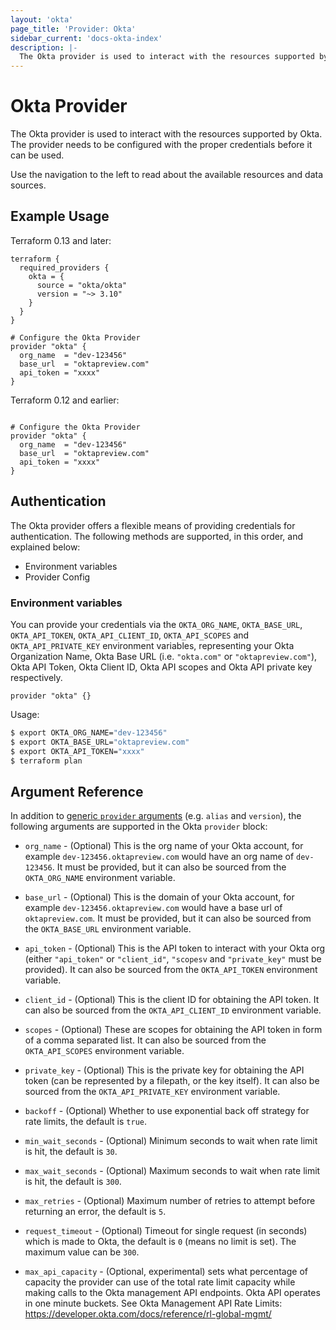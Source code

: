```yaml
---
layout: 'okta'
page_title: 'Provider: Okta'
sidebar_current: 'docs-okta-index'
description: |-
  The Okta provider is used to interact with the resources supported by Okta. The provider needs to be configured with the proper credentials before it can be used.
---
```


# Okta Provider

The Okta provider is used to interact with the resources supported by Okta. The provider needs to be configured with the proper credentials before it can be used.

Use the navigation to the left to read about the available resources and data sources.

## Example Usage

Terraform 0.13 and later:

```hcl
terraform {
  required_providers {
    okta = {
      source = "okta/okta"
      version = "~> 3.10"
    }
  }
}

# Configure the Okta Provider
provider "okta" {
  org_name  = "dev-123456"
  base_url  = "oktapreview.com"
  api_token = "xxxx"
}
```

Terraform 0.12 and earlier:

```hcl

# Configure the Okta Provider
provider "okta" {
  org_name  = "dev-123456"
  base_url  = "oktapreview.com"
  api_token = "xxxx"
}
```

## Authentication

The Okta provider offers a flexible means of providing credentials for
authentication. The following methods are supported, in this order, and
explained below:

- Environment variables
- Provider Config

### Environment variables

You can provide your credentials via the `OKTA_ORG_NAME`, `OKTA_BASE_URL`, `OKTA_API_TOKEN`, `OKTA_API_CLIENT_ID`, 
`OKTA_API_SCOPES` and `OKTA_API_PRIVATE_KEY` environment variables, representing your Okta Organization Name, 
Okta Base URL (i.e. `"okta.com"` or `"oktapreview.com"`), Okta API Token, Okta Client ID, Okta API scopes 
and Okta API private key respectively.

```hcl
provider "okta" {}
```

Usage:

```sh
$ export OKTA_ORG_NAME="dev-123456"
$ export OKTA_BASE_URL="oktapreview.com"
$ export OKTA_API_TOKEN="xxxx"
$ terraform plan
```

## Argument Reference

In addition to [generic `provider` arguments](https://www.terraform.io/docs/configuration/providers.html)
(e.g. `alias` and `version`), the following arguments are supported in the Okta `provider` block:

- `org_name` - (Optional) This is the org name of your Okta account, for example `dev-123456.oktapreview.com` would have an org name of `dev-123456`. It must be provided, but it can also be sourced from the `OKTA_ORG_NAME` environment variable.

- `base_url` - (Optional) This is the domain of your Okta account, for example `dev-123456.oktapreview.com` would have a base url of `oktapreview.com`. It must be provided, but it can also be sourced from the `OKTA_BASE_URL` environment variable.

- `api_token` - (Optional) This is the API token to interact with your Okta org (either `"api_token"` or `"client_id"`, `"scopesv` and `"private_key"` must be provided). It can also be sourced from the `OKTA_API_TOKEN` environment variable.

- `client_id` - (Optional) This is the client ID for obtaining the API token. It can also be sourced from the `OKTA_API_CLIENT_ID` environment variable. 

- `scopes` - (Optional) These are scopes for obtaining the API token in form of a comma separated list. It can also be sourced from the `OKTA_API_SCOPES` environment variable.

- `private_key` - (Optional) This is the private key for obtaining the API token (can be represented by a filepath, or the key itself). It can also be sourced from the `OKTA_API_PRIVATE_KEY` environment variable.

- `backoff` - (Optional) Whether to use exponential back off strategy for rate limits, the default is `true`.

- `min_wait_seconds` - (Optional) Minimum seconds to wait when rate limit is hit, the default is `30`.

- `max_wait_seconds` - (Optional) Maximum seconds to wait when rate limit is hit, the default is `300`.

- `max_retries` - (Optional) Maximum number of retries to attempt before returning an error, the default is `5`.

- `request_timeout` - (Optional) Timeout for single request (in seconds) which is made to Okta, the default is `0` (means no limit is set). The maximum value can be `300`.

-	`max_api_capacity` - (Optional, experimental) sets what percentage of capacity the provider can use of the total rate limit capacity while making calls to the Okta management API endpoints. Okta API operates in one minute buckets. See Okta Management API Rate Limits: https://developer.okta.com/docs/reference/rl-global-mgmt/